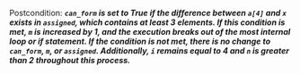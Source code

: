 Postcondition: ***`can_form` is set to True if the difference between `a[4]` and `x` exists in `assigned`, which contains at least 3 elements. If this condition is met, `m` is increased by 1, and the execution breaks out of the most internal loop or if statement. If the condition is not met, there is no change to `can_form`, `m`, or `assigned`. Additionally, `i` remains equal to 4 and `n` is greater than 2 throughout this process.***